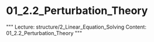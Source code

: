 # 01_2.2_Perturbation_Theory

"""
Lecture: structure/2_Linear_Equation_Solving
Content: 01_2.2_Perturbation_Theory
"""

